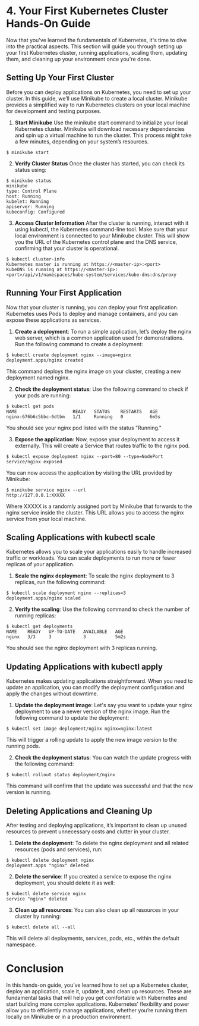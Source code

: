 # **4. Your First Kubernetes Cluster Hands-On Guide**
Now that you've learned the fundamentals of Kubernetes, it's time to dive into the practical aspects. This section will guide you through setting up your first Kubernetes cluster, running applications, scaling them, updating them, and cleaning up your environment once you're done.

## **Setting Up Your First Cluster**
Before you can deploy applications on Kubernetes, you need to set up your cluster. In this guide, we’ll use Minikube to create a local cluster. Minikube provides a simplified way to run Kubernetes clusters on your local machine for development and testing purposes.

1. **Start Minikube**
Use the minikube start command to initialize your local Kubernetes cluster. Minikube will download necessary dependencies and spin up a virtual machine to run the cluster. This process might take a few minutes, depending on your system’s resources.
```
$ minikube start
```

2. **Verify Cluster Status**
Once the cluster has started, you can check its status using:
```
$ minikube status
minikube
type: Control Plane
host: Running
kubelet: Running
apiserver: Running
kubeconfig: Configured
```
3. **Access Cluster Information**
After the cluster is running, interact with it using kubectl, the Kubernetes command-line tool. Make sure that your local environment is connected to your Minikube cluster. This will show you the URL of the Kubernetes control plane and the DNS service, confirming that your cluster is operational.
```
$ kubectl cluster-info
Kubernetes master is running at https://<master-ip>:<port>
KubeDNS is running at https://<master-ip>:<port>/api/v1/namespaces/kube-system/services/kube-dns:dns/proxy
```

## **Running Your First Application**
Now that your cluster is running, you can deploy your first application. Kubernetes uses Pods to deploy and manage containers, and you can expose these applications as services.

1. **Create a deployment**:
To run a simple application, let’s deploy the nginx web server, which is a common application used for demonstrations. Run the following command to create a deployment:
```
$ kubectl create deployment nginx --image=nginx
deployment.apps/nginx created
```
This command deploys the nginx image on your cluster, creating a new deployment named nginx.

2. **Check the deployment status**:
Use the following command to check if your pods are running:
```
$ kubectl get pods
NAME                     READY   STATUS    RESTARTS   AGE
nginx-676b6c5bbc-6dtbm   1/1     Running   0          6m5s
```
You should see your nginx pod listed with the status "Running."

3. **Expose the application**:
Now, expose your deployment to access it externally. This will create a Service that routes traffic to the nginx pod.
```
$ kubectl expose deployment nginx --port=80 --type=NodePort
service/nginx exposed
```
You can now access the application by visiting the URL provided by Minikube:
```
$ minikube service nginx --url
http://127.0.0.1:XXXXX
```
Where XXXXX is a randomly assigned port by Minikube that forwards to the nginx service inside the cluster. This URL allows you to access the nginx service from your local machine.

## **Scaling Applications with kubectl scale**
Kubernetes allows you to scale your applications easily to handle increased traffic or workloads. You can scale deployments to run more or fewer replicas of your application.

1. **Scale the nginx deployment**:
To scale the nginx deployment to 3 replicas, run the following command:
```
$ kubectl scale deployment nginx --replicas=3
deployment.apps/nginx scaled
```
2. **Verify the scaling**:
Use the following command to check the number of running replicas:
```
$ kubectl get deployments
NAME    READY   UP-TO-DATE   AVAILABLE   AGE
nginx   3/3     3            3           5m2s
```
You should see the nginx deployment with 3 replicas running.

## **Updating Applications with kubectl apply**
Kubernetes makes updating applications straightforward. When you need to update an application, you can modify the deployment configuration and apply the changes without downtime.

1. **Update the deployment image**:
Let's say you want to update your nginx deployment to use a newer version of the nginx image. Run the following command to update the deployment:
```
$ kubectl set image deployment/nginx nginx=nginx:latest
```
This will trigger a rolling update to apply the new image version to the running pods.

2. **Check the deployment status**:
You can watch the update progress with the following command:
```
$ kubectl rollout status deployment/nginx
```
This command will confirm that the update was successful and that the new version is running.

## **Deleting Applications and Cleaning Up**
After testing and deploying applications, it’s important to clean up unused resources to prevent unnecessary costs and clutter in your cluster.

1. **Delete the deployment**:
To delete the nginx deployment and all related resources (pods and services), run:
```
$ kubectl delete deployment nginx
deployment.apps "nginx" deleted
```
2. **Delete the service**:
If you created a service to expose the nginx deployment, you should delete it as well:
```
$ kubectl delete service nginx
service "nginx" deleted
```
3. **Clean up all resources**:
You can also clean up all resources in your cluster by running:
```
$ kubectl delete all --all
```
This will delete all deployments, services, pods, etc., within the default namespace.

# **Conclusion**
In this hands-on guide, you’ve learned how to set up a Kubernetes cluster, deploy an application, scale it, update it, and clean up resources. These are fundamental tasks that will help you get comfortable with Kubernetes and start building more complex applications. Kubernetes' flexibility and power allow you to efficiently manage applications, whether you’re running them locally on Minikube or in a production environment.
